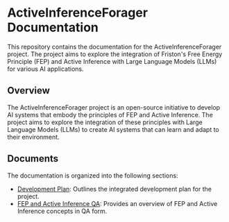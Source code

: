 # ActiveInferenceForager Documentation

This repository contains the documentation for the ActiveInferenceForager project. The project aims to explore the integration of Friston's Free Energy Principle (FEP) and Active Inference with Large Language Models (LLMs) for various AI applications.

## Overview

The ActiveInferenceForager project is an open-source initiative to develop AI systems that embody the principles of FEP and Active Inference. The project aims to explore the integration of these principles with Large Language Models (LLMs) to create AI systems that can learn and adapt to their environment.

## Documents

The documentation is organized into the following sections:

- [Development Plan](docs/development-plan.md): Outlines the integrated development plan for the project.
- [FEP and Active Inference QA](docs/active-inference-qa.md): Provides an overview of FEP and Active Inference concepts in QA form.
